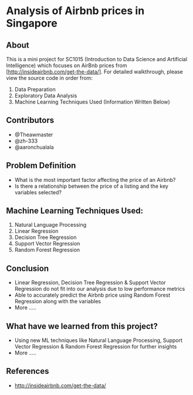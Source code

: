 # Analysis of Airbnb prices in Singapore

## About

This is a mini project for SC1015 (Introduction to Data Science and Artificial Intelligence) which focuses on AirBnb prices from [http://insideairbnb.com/get-the-data/]. For detailed walkthrough, please view the source code in order from:

1. Data Preparation
2. Exploratory Data Analysis
3. Machine Learning Techniques Used (Information Written Below)

## Contributors     

- @Theawmaster 
- @zh-333 
- @aaronchualala 

## Problem Definition

- What is the most important factor affecting the price of an Airbnb?
- Is there a relationship between the price of a listing and the key variables selected?

## Machine Learning Techniques Used:

1. Natural Language Processing
2. Linear Regression
3. Decision Tree Regression
4. Support Vector Regression
5. Random Forest Regression

## Conclusion

- Linear Regression, Decision Tree Regression & Support Vector Regression do not fit into our analysis due to low performance metrics
- Able to accurately predict the Airbnb price using Random Forest Regression along with the variables
- More .....

## What have we learned from this project?

- Using new ML techniques like Natural Language Processing, Support Vector Regression & Random Forest Regression for further insights
- More .....

## References

- http://insideairbnb.com/get-the-data/
